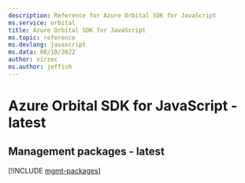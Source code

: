 ```yaml
---
description: Reference for Azure Orbital SDK for JavaScript
ms.service: orbital
title: Azure Orbital SDK for JavaScript
ms.topic: reference
ms.devlang: javascript
ms.data: 08/10/2022
author: xirzec
ms.author: jeffish
---
```

# Azure Orbital SDK for JavaScript - latest

## Management packages - latest
[!INCLUDE [mgmt-packages](orbital-mgmt-index.md)]